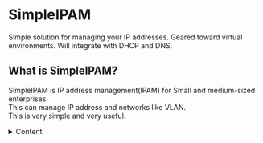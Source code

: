 # SimpleIPAM

Simple solution for managing your IP addresses. Geared toward virtual environments.
Will integrate with DHCP and DNS.
  
## What is SimpleIPAM?
SimpleIPAM is IP address management(IPAM) for Small and medium-sized enterprises.  
This can manage IP address and networks like VLAN.  
This is very simple and very useful.

<details>
<summary>Content</summary>
 - [autumn](autumn/#README.md)
 - [jovski](jovski/#README.md)
 - [kuritaka](kuritaka/#README.md)
 - [sergey](sergey/#README.md)
